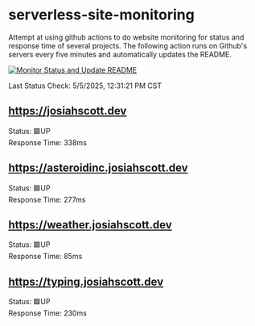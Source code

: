# serverless-site-monitoring
Attempt at using github actions to do website monitoring for status and response time of several projects. The following action runs on Github's servers every five minutes and automatically updates the README.  

[![Monitor Status and Update README](https://github.com/JosiahSco/serverless-site-monitoring/actions/workflows/monitor.yaml/badge.svg)](https://github.com/JosiahSco/serverless-site-monitoring/actions/workflows/monitor.yaml)

Last Status Check: 5/5/2025, 12:31:21 PM CST

## https://josiahscott.dev
Status: 🟩UP  
Response Time: 338ms

## https://asteroidinc.josiahscott.dev
Status: 🟩UP  
Response Time: 277ms

## https://weather.josiahscott.dev
Status: 🟩UP  
Response Time: 85ms

## https://typing.josiahscott.dev
Status: 🟩UP  
Response Time: 230ms

